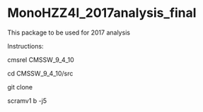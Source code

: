 # MonoHZZ4l_2017analysis_final

This package to be used for 2017 analysis 

Instructions:

cmsrel CMSSW_9_4_10

cd CMSSW_9_4_10/src

git clone 

scramv1 b -j5


